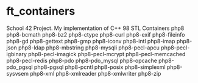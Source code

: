 # ft_containers
School 42 Project. My implementation of C++ 98 STL Containers
php8 php8-bcmath php8-bz2 php8-ctype php8-curl php8-exif php8-fileinfo php8-gd php8-gettext php8-gmp php8-iconv php8-intl php8-imap php8-json php8-ldap php8-mbstring php8-mysqli php8-pecl-apcu php8-pecl-igbinary php8-pecl-imagick php8-pecl-mcrypt php8-pecl-memcached php8-pecl-redis php8-pdo php8-pdo_mysql php8-opcache php8-pdo_pgsql php8-pgsql php8-pcntl php8-posix php8-simplexml php8-sysvsem php8-xml php8-xmlreader php8-xmlwriter php8-zip
